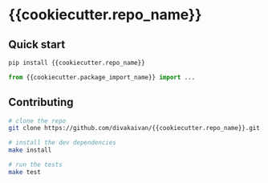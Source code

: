 # {{cookiecutter.repo_name}}

## Quick start

```bash
pip install {{cookiecutter.repo_name}}
```

```python
from {{cookiecutter.package_import_name}} import ...
```

## Contributing

```bash
# clone the repo
git clone https://github.com/divakaivan/{{cookiecutter.repo_name}}.git

# install the dev dependencies
make install

# run the tests
make test
```
